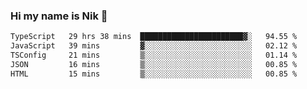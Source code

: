 ### Hi my name is Nik 👋

<!--
**NikDoe/NikDoe** is a ✨ _special_ ✨ repository because its `README.md` (this file) appears on your GitHub profile.

Here are some ideas to get you started:

- 🔭 I’m currently working on ...
- 🌱 I’m currently learning ...
- 👯 I’m looking to collaborate on ...
- 🤔 I’m looking for help with ...
- 💬 Ask me about ...
- 📫 How to reach me: ...
- 😄 Pronouns: ...
- ⚡ Fun fact: ...
-->

<!--START_SECTION:waka-->

```txt
TypeScript   29 hrs 38 mins  ███████████████████████▓░   94.55 %
JavaScript   39 mins         ▓░░░░░░░░░░░░░░░░░░░░░░░░   02.12 %
TSConfig     21 mins         ▒░░░░░░░░░░░░░░░░░░░░░░░░   01.14 %
JSON         16 mins         ▒░░░░░░░░░░░░░░░░░░░░░░░░   00.85 %
HTML         15 mins         ▒░░░░░░░░░░░░░░░░░░░░░░░░   00.85 %
```

<!--END_SECTION:waka-->
